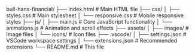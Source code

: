 bull-hans-financial/
├── index.html              # Main HTML file
├── css/
│   ├── styles.css          # Main stylesheet
│   └── responsive.css      # Mobile responsive styles
├── js/
│   ├── main.js            # Core JavaScript functionality
│   └── animations.js      # Animation and scroll effects
├── assets/
│   ├── images/            # Image files
│   └── icons/             # Icon files
├── .vscode/
│   ├── settings.json      # VSCode workspace settings
│   └── extensions.json    # Recommended extensions
└── README.md              # This file